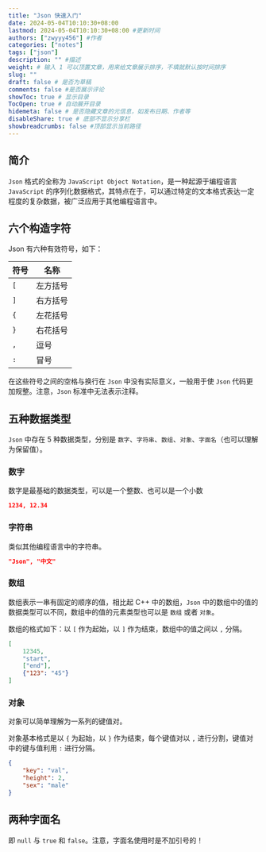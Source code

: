 ```yaml
---
title: "Json 快速入门"
date: 2024-05-04T10:10:30+08:00
lastmod: 2024-05-04T10:10:30+08:00 #更新时间
authors: ["zwyyy456"] #作者
categories: ["notes"]
tags: ["json"]
description: "" #描述
weight: # 输入 1 可以顶置文章，用来给文章展示排序，不填就默认按时间排序
slug: ""
draft: false # 是否为草稿
comments: false #是否展示评论
showToc: true # 显示目录
TocOpen: true # 自动展开目录
hidemeta: false # 是否隐藏文章的元信息，如发布日期、作者等
disableShare: true # 底部不显示分享栏
showbreadcrumbs: false #顶部显示当前路径
---
```


## 简介

`Json` 格式的全称为 `JavaScript Object Notation`，是一种起源于编程语言 `JavaScript` 的序列化数据格式，其特点在于，可以通过特定的文本格式表达一定程度的复杂数据，被广泛应用于其他编程语言中。

## 六个构造字符

Json 有六种有效符号，如下：

| 符号 | 名称 |
| -- | -- |
|`[` | 左方括号 |
| `]` | 右方括号 |
| `{` | 左花括号 |
| `}` | 右花括号 |
| `,` | 逗号 |
| `:` | 冒号 |

在这些符号之间的空格与换行在 `Json` 中没有实际意义，一般用于使 `Json` 代码更加规整。注意，`Json` 标准中无法表示注释。

## 五种数据类型

`Json` 中存在 5 种数据类型，分别是 `数字`、`字符串`、`数组`、`对象`、`字面名`（也可以理解为保留值）。

### 数字

数字是最基础的数据类型，可以是一个整数、也可以是一个小数

```json
1234, 12.34
```

### 字符串

类似其他编程语言中的字符串。

```json
"Json", "中文"
```

### 数组

数组表示一串有固定的顺序的值，相比起 C++ 中的数组，`Json` 中的数组中的值的数据类型可以不同，数组中的值的元素类型也可以是 `数组` 或者 `对象`。

数组的格式如下：以 `[` 作为起始，以 `]` 作为结束，数组中的值之间以 `,` 分隔。

```json
[
    12345,
    "start",
    ["end"],
    {"123": "45"}
]
```

### 对象

对象可以简单理解为一系列的键值对。

对象基本格式是以 `{` 为起始，以 `}` 作为结束，每个键值对以 `,` 进行分割，键值对中的键与值利用 `:` 进行分隔。

```json
{
    "key": "val",
    "height": 2,
    "sex": "male"
}
```

## 两种字面名

即 `null` 与 `true` 和 `false`。注意，字面名使用时是不加引号的！






